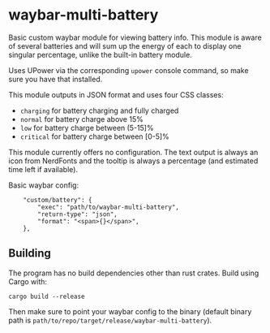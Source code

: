 # waybar-multi-battery

Basic custom waybar module for viewing battery info. This module is aware of
several batteries and will sum up the energy of each to display one singular
percentage, unlike the built-in battery module.

Uses UPower via the corresponding `upower` console command, so make sure you
have that installed.

This module outputs in JSON format and uses four CSS classes:

* `charging` for battery charging and fully charged
* `normal` for battery charge above 15%
* `low` for battery charge between (5-15]%
* `critical` for battery charge between [0-5]%

This module currently offers no configuration. The text output is always an 
icon from NerdFonts and the tooltip is always a percentage (and estimated time 
left if available).

Basic waybar config:

```jsonc
    "custom/battery": {
        "exec": "path/to/waybar-multi-battery",
        "return-type": "json",
        "format": "<span>{}</span>",
    },
```

## Building

The program has no build dependencies other than rust crates. Build using Cargo
with:

```
cargo build --release
```

Then make sure to point your waybar config to the binary (default binary path
is `path/to/repo/target/release/waybar-multi-battery`).
